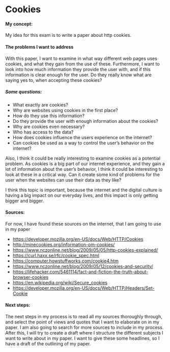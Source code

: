 # Cookies 
#### My concept: 

My idea for this exam is to write a paper about http cookies. 

#### The problems I want to address 
With this paper, I want to examine in what way different web pages uses cookies, and what they gain from the use of these. Furthermore, I want to look into how much information they provide the user with, and if this information is clear enough for the user. Do they really know what are saying yes to, when accepting these cookies? 

##### Some questions: 
-	What exactly are cookies? 
-	Why are websites using cookies in the first place? 
-	How do they use this information?
-	Do they provide the user with enough information about the cookies? 
-	Why are cookies even necessary? 
-	Who has access to the data? 
-	How does cookies influence the users experience on the internet? 
-	Can cookies be used as a way to control the user’s behavior on the internet? 

Also, I think it could be really interesting to examine cookies as a potential problem. 
As cookies is a big part of our internet experience, and they gain a lot of information about the user’s behavior, I think it could be interesting to look at these in a critical way. Can it create some kind of problems for the user when the websites can use their data as they like? 

I think this topic is important, because the internet and the digital culture is having a big impact on our everyday lives, and this impact is only getting bigger and bigger.  

#### Sources: 
For now, I have found these sources on the internet, that I am going to use in my paper

-	https://developer.mozilla.org/en-US/docs/Web/HTTP/Cookies 
-	http://minecookies.org/information-om-cookies/ 
-	https://www.nczonline.net/blog/2009/05/05/http-cookies-explained/ 
-	https://curl.haxx.se/rfc/cookie_spec.html 
-	https://computer.howstuffworks.com/cookie4.htm
-	https://www.nczonline.net/blog/2009/05/12/cookies-and-security/ 
-	https://lifehacker.com/5461114/fact-and-fiction-the-truth-about-browser-cookies 
-	https://en.wikipedia.org/wiki/Secure_cookies 
-	https://developer.mozilla.org/en-US/docs/Web/HTTP/Headers/Set-Cookie 

#### Next steps: 
The next steps in my process is to read all my sources thoroughly through, and select the point of views and quotes that I want to elaborate on in my paper. I am also going to search for more sources to include in my process. After this, I will try to create a draft where I structure the different subjects I want to write about in my paper. I want to give these some headlines, so I have a draft of the outlining of my paper. 

